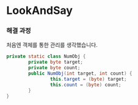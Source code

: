 # LookAndSay

### 해결 과정
처음엔 객체를 통한 관리를 생각했습니다.
``` Java
private static class NumObj {
        private byte target;
        private byte count;
        public NumObj(int target, int count) {
                this.target = (byte) target;
                this.count = (byte) count;
        }
}
```
